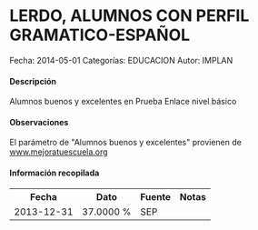 LERDO, ALUMNOS CON PERFIL GRAMATICO-ESPAÑOL
=====

Fecha: 2014-05-01
Categorías: EDUCACION
Autor: IMPLAN

#### Descripción

Alumnos buenos y excelentes en Prueba Enlace nivel básico

#### Observaciones

El parámetro de "Alumnos buenos y excelentes" provienen de www.mejoratuescuela.org

#### Información recopilada

<table class="table table-hover table-bordered">
  <tr><th>Fecha</th><th>Dato</th><th>Fuente</th><th>Notas</th></tr>
  <tr><td>2013-12-31</td><td>37.0000 %</td><td>SEP</td><td></td></tr>
</table>
